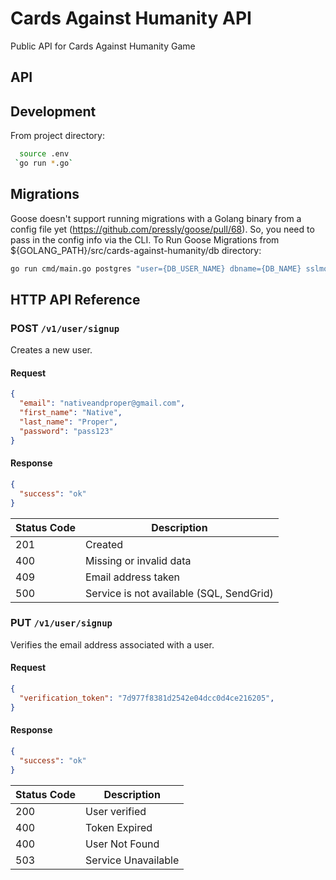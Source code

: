 # Cards Against Humanity API
Public API for Cards Against Humanity Game

## API

## Development 

From project directory: 
```BASH
  source .env
 `go run *.go` 
 ```

## Migrations 
Goose doesn't support running migrations with a Golang binary from a config file yet (https://github.com/pressly/goose/pull/68). So, you need to pass in the config info via the CLI. To Run Goose Migrations from ${GOLANG_PATH}/src/cards-against-humanity/db directory:

```BASH 
go run cmd/main.go postgres "user={DB_USER_NAME} dbname={DB_NAME} sslmode=disable" up
```

## HTTP API Reference

### POST `/v1/user/signup`

Creates a new user.

#### Request

```json
{
  "email": "nativeandproper@gmail.com",
  "first_name": "Native",
  "last_name": "Proper",
  "password": "pass123"
}
```

#### Response

```json
{
  "success": "ok"
}
```

| Status Code | Description                |
| ----------- | -------------------------- |
| 201         | Created                    |
| 400         | Missing or invalid data    |
| 409         | Email address taken        |
| 500         | Service is not available (SQL, SendGrid)   |

### PUT `/v1/user/signup`

Verifies the email address associated with a user.

#### Request

```json
{
  "verification_token": "7d977f8381d2542e04dcc0d4ce216205",
}
```

#### Response

```json
{
  "success": "ok"
}
```

| Status Code | Description                |
| ----------- | -------------------------- |
| 200         | User verified              |
| 400         | Token Expired              |
| 400         | User Not Found             |
| 503         | Service Unavailable        |
